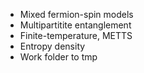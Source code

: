 - Mixed fermion-spin models
- Multipartitite entanglement
- Finite-temperature, METTS
- Entropy density
- Work folder to tmp
